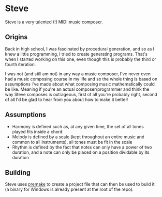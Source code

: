 # Steve

Steve is a very talented (!) MIDI music composer.

## Origins

Back in high school, I was fascinated by procedural generation, and so as I knew a little programming, I tried to create generating programs. That's when I started working on this one, even though this is probably the third or fourth iteration.

I was not (and still am not) in any way a music composer, I've never even had a music composing course in my life and so the whole thing is based on assumptions I've made about what composing music mathematically could be like. Meaning if you're an actual composer/programmer and think the way Steve composes is outrageous, first of all you're probably right, second of all I'd be glad to hear from you about how to make it better!

## Assumptions
- Harmony is defined such as, at any given time, the set of all tones played fits inside a chord
- Melody is defined by a scale (kept throughout an entire music and common to all instruments), all tones must be fit in the scale
- Rhythm is defined by the fact that notes can only have a power of two duration, and a note can only be placed on a position dividable by its duration

## Building

Steve uses [premake](https://github.com/premake/premake-core/wiki/Using-Premake) to create a project file that can then be used to build it (a binary for Windows is already present at the root of the repo).
